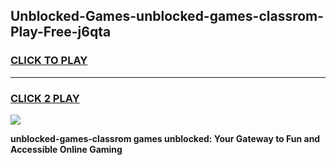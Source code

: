 
## Unblocked-Games-unblocked-games-classrom-Play-Free-j6qta
<h3>
<a href="https://premium76.site?title=unblocked-games-classrom&ref=19M">CLICK TO PLAY</a></h3>
<hr>

<h3>
<a href="https://premium76.site?title=unblocked-games-classrom&ref=19M">CLICK 2 PLAY</a>
  
</h3>

<a href="https://premium76.site?title=unblocked-games-classrom&ref=19M"><img src="https://clearcache.store/games.png"></a>


**unblocked-games-classrom games unblocked: Your Gateway to Fun and Accessible Online Gaming**
